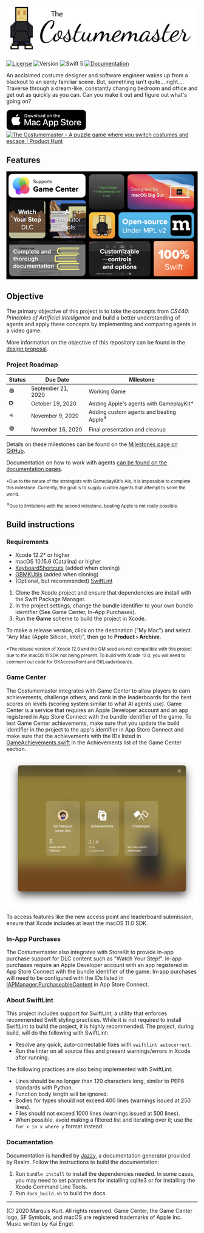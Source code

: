 <div>
<h1>
<img src="https://github.com/alicerunsonfedora/CS400/raw/root/logomark.svg" alt="The Costumemaster"/>
</h1>
</div>

[![License][img-license]][license] ![Version][img-version] ![Swift 5][img-swift] [![Documentation][img-docs]][docs]

An acclaimed costume designer and software engineer wakes up from a blackout to an eerily familiar scene. But, something isn't
quite... right.... Traverse through a dream-like, constantly changing bedroom and office and get out as quickly as you can. Can you
make it out and figure out what's going on?

<div>
<a href="https://apps.apple.com/us/app/the-costumemaster/id1529632296">
<img height="54" src="https://github.com/alicerunsonfedora/CS400/raw/root/.readme/macappstore.svg" alt="Get it on the Mac App Store"/>
</a>
<a href="https://www.producthunt.com/posts/the-costumemaster?utm_source=badge-featured&utm_medium=badge&utm_souce=badge-the-costumemaster" target="_blank"><img src="https://api.producthunt.com/widgets/embed-image/v1/featured.svg?post_id=270923&theme=light" alt="The Costumemaster - A puzzle game where you switch costumes and escape | Product Hunt" style="width: 250px; height: 54px;" width="250" height="54" /></a>
</div>


## Features

![Feature Set](https://github.com/alicerunsonfedora/CS400/raw/root/.readme/featureset.png)

## Objective

The primary objective of this project is to take the concepts from _CS440: Principles of Artificial Intelligence_ and build a better 
understanding of agents and apply these concepts by implementing and comparing agents in a video game.

More information on the objective of this repository can be found in the [design proposal][proposal].

### Project Roadmap

| Status | Due Date | Milestone |
| ------ | ----------- | ----------- |
| 🟢 | September 21, 2020 | Working Game |
| ❎ | October 19, 2020 | Adding Apple's agents with GameplayKit* |
| ✳️ | November 9, 2020 | Adding custom agents and beating Apple<sup>✝</sup> |
| 🟢 | November 16, 2020 | Final presentation and cleanup |

Details on these milestones can be found on the [Milestones page on GitHub][milestones].

Documentation on how to work with agents [can be found on the documentation pages][ai].

<small>*Due to the nature of the strategists with GameplayKit's AIs, it is impossible to complete this milestone. Currently, the goal
is to supply custom agents that attempt to solve the world.</small>

<small><sup>✝</sup>Due to limitations with the second milestone, beating Apple is not really possible.</small>

## Build instructions

### Requirements

- Xcode 12.2* or higher
- macOS 10.15.6 (Catalina) or higher
- [KeyboardShortcuts][keys] (added when cloning)
- [GBMKUtils][utils] (added when cloning)
- (Optional, but recommended) [SwiftLint][linter]

1. Clone the Xcode project and ensure that dependencies are install with the Swift Package Manager.
2. In the project settings, change the bundle identifier to your own bundle identifier (See Game Center, In-App Purchases).
3. Run the **Game** scheme to build the project in Xcode.

To make a release version, click on the destination ("My Mac") and select "Any Mac (Apple Silicon, Intel)", then go to **Product &rsaquo;
Archive**.

<small>*The release version of Xcode 12.0 and the GM seed are not compatible with this project due to the macOS 11 SDK not being
present. To build with Xcode 12.0, you will need to comment out code for GKAccessPoint and GKLeaderboards.</small>

### Game Center

The Costumemaster integrates with Game Center to allow players to earn achievements, challenge others, and rank in the leaderboards
for the best scores on levels (scoring system similar to what AI agents use). Game Center is a service that requires an Apple Developer
account and an app registered in App Store Connect with the bundle identifier of the game. To test Game Center achievements, make
sure that you update the build identifier in the project to the app's identifier in App Store Connect and make sure that the achievements
with the IDs listed in [GameAchievements.swift][gcachieve] in the Achievements list of the Game Center section.

![Game Center](https://github.com/alicerunsonfedora/CS400/raw/root/.readme/gamecenter.png)

To access features like the new access point and leaderboard submission, ensure that Xcode includes at least the macOS 11.0 SDK.

### In-App Purchases

The Costumemaster also integrates with StoreKit to provide in-app purchase support for DLC content such as "Watch Your Step!".
In-app purchases require an Apple Developer account with an app registered in App Store Connect with the bundle identifier of the
game. In-app purchases will need to be configured with the IDs listed in [IAPManager.PurchaseableContent][iapcontent] in App Store
Connect.

### About SwiftLint

This project includes support for SwiftLint, a utility that enforces recommended Swift styling practices. While it is not required to install
SwiftLint to build the project, it is highly recommended. The project, during build, will do the following with SwiftLint:

- Resolve any quick, auto-correctable fixes with `swiftlint autocorrect`.
- Run the linter on all source files and present warnings/errors in Xcode after running.

The following practices are also being implemented with SwiftLint:

- Lines should be no longer than 120 characters long, similar to PEP8 standards with Python.
- Function body length will be ignored.
- Bodies for types should not exceed 400 lines (warnings issued at 250 lines).
- Files should not exceed 1000 lines (warnings issued at 500 lines).
- When possible, avoid making a filtered list and iterating over it; use the `for x in x where y` format instead.

### Documentation

Documentation is handled by [Jazzy][jazzy], a documentation generator provided by Realm. Follow the instructions to build the
documentation:

1. Run `bundle install` to install the dependencies needed. In some cases, you may need to set parameters for installing sqlite3 or for
    installing the Xcode Command Line Tools.
2. Run `docs_build.sh` to build the docs.

---

(C) 2020 Marquis Kurt. All rights reserved. Game Center, the Game Center logo, SF Symbols, and macOS are registered trademarks of 
Apple Inc. Music written by Kai Engel.

<!-- Links in page -->
[milestones]: https://github.com/alicerunsonfedora/CS400/milestones?direction=asc&sort=due_date&state=open
[linter]: https://realm.github.io/SwiftLint/
[utils]: https://github.com/alicerunsonfedora/GBMKUtils
[keys]: https://github.com/sindresorhus/KeyboardShortcuts
[gcachieve]: ./Conscious/Enums/GameAchievments.swift
[iapcontent]: ./Conscious/Classes/App/Purchases/IAPManager.swift
[jazzy]: https://github.com/realm/jazzy
[proposal]: ./Guides/Project%20Proposal.md
[license]: LICENSE.txt
[docs]: https://costumemaster.marquiskurt.net
[ai]: https://costumemaster.marquiskurt.net/working-with-agents.html

<!-- Image links -->
[img-license]: https://img.shields.io/github/license/alicerunsonfedora/CS400
[img-version]: https://img.shields.io/github/v/release/alicerunsonfedora/CS400
[img-docs]: https://costumemaster.marquiskurt.net/badge.svg
[img-swift]: https://img.shields.io/badge/swift-5.3-orange.svg

